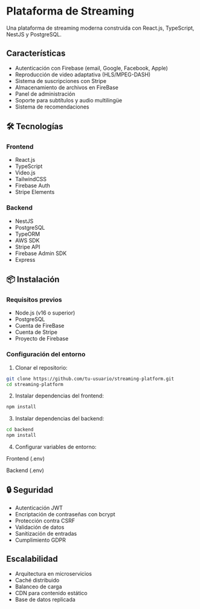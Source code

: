 # Plataforma de Streaming

Una plataforma de streaming moderna construida con React.js, TypeScript, NestJS y PostgreSQL.

##  Características

- Autenticación con Firebase (email, Google, Facebook, Apple)
- Reproducción de video adaptativa (HLS/MPEG-DASH)
- Sistema de suscripciones con Stripe
- Almacenamiento de archivos en FireBase
- Panel de administración
- Soporte para subtítulos y audio multilingüe
- Sistema de recomendaciones

## 🛠 Tecnologías

### Frontend

- React.js
- TypeScript
- Video.js
- TailwindCSS
- Firebase Auth
- Stripe Elements

### Backend

- NestJS
- PostgreSQL
- TypeORM
- AWS SDK
- Stripe API
- Firebase Admin SDK
- Express

## 📦 Instalación

### Requisitos previos

- Node.js (v16 o superior)
- PostgreSQL
- Cuenta de FireBase
- Cuenta de Stripe
- Proyecto de Firebase

### Configuración del entorno

1. Clonar el repositorio:

```bash
git clone https://github.com/tu-usuario/streaming-platform.git
cd streaming-platform
```

2. Instalar dependencias del frontend:

```bash
npm install
```

3. Instalar dependencias del backend:

```bash
cd backend
npm install
```

4. Configurar variables de entorno:

Frontend (.env)

Backend (.env)




## 🔒 Seguridad

- Autenticación JWT
- Encriptación de contraseñas con bcrypt
- Protección contra CSRF
- Validación de datos
- Sanitización de entradas
- Cumplimiento GDPR

##  Escalabilidad

- Arquitectura en microservicios
- Caché distribuido
- Balanceo de carga
- CDN para contenido estático
- Base de datos replicada


